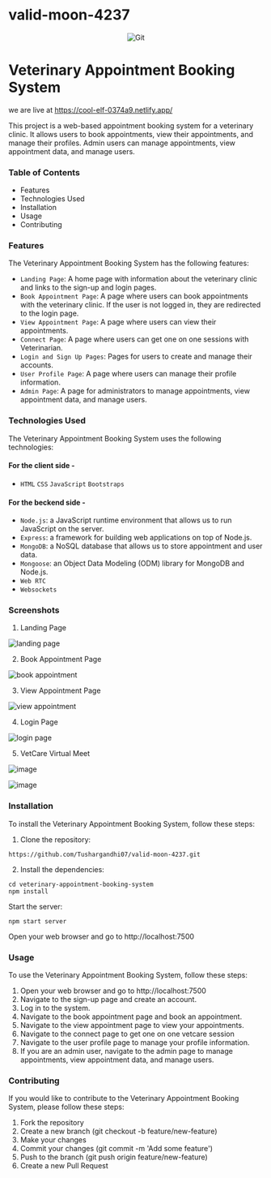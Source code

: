# valid-moon-4237

<div align="center">
  <img src="https://mdbootstrap.com/img/Photos/new-templates/animal-shelter/logo.png" alt="Git" />
</div>

# Veterinary Appointment Booking System
we are live at https://cool-elf-0374a9.netlify.app/

This project is a web-based appointment booking system for a veterinary clinic. It allows users to book appointments, view their appointments, and manage their profiles. Admin users can manage appointments, view appointment data, and manage users.

### Table of Contents
- Features
- Technologies Used
- Installation
- Usage
- Contributing

### Features
The Veterinary Appointment Booking System has the following features:

- `Landing Page`: A home page with information about the veterinary clinic and links to the sign-up and login pages.
- `Book Appointment Page`: A page where users can book appointments with the veterinary clinic. If the user is not logged in, they are redirected to the login page.
- `View Appointment Page`: A page where users can view their appointments.
- `Connect Page`: A page where users can get one on one sessions with Veterinarian.
- `Login and Sign Up Pages`: Pages for users to create and manage their accounts.
- `User Profile Page`: A page where users can manage their profile information.
- `Admin Page`: A page for administrators to manage appointments, view appointment data, and manage users.

### Technologies Used
The Veterinary Appointment Booking System uses the following technologies:

#### For the client side -
- `HTML` `CSS` `JavaScript` `Bootstraps`

#### For the beckend side -
- `Node.js`: a JavaScript runtime environment that allows us to run JavaScript on the server.
- `Express`: a framework for building web applications on top of Node.js.
- `MongoDB`: a NoSQL database that allows us to store appointment and user data.
- `Mongoose`: an Object Data Modeling (ODM) library for MongoDB and Node.js.
- `Web RTC`
- `Websockets`

### Screenshots

1. Landing Page

![landing page](https://user-images.githubusercontent.com/114161535/229288911-dff994bb-cf78-48cd-a451-ef6d691adf3b.png)

2. Book Appointment Page

![book appointment](https://user-images.githubusercontent.com/114161535/229288926-8396fa11-889b-4b68-9b47-f5ff45cefa46.png)

3. View Appointment Page

![view appointment](https://user-images.githubusercontent.com/114161535/229288939-923f07b7-58ee-4018-ade6-f9846e8d7658.png)

4. Login Page

![login page](https://user-images.githubusercontent.com/114161535/229288950-f027bad5-c64a-4e23-a1d8-38ba8b285ce6.png)

5. VetCare Virtual Meet

![image](https://user-images.githubusercontent.com/114161535/229353448-a7f3c37b-eeac-40ab-8527-cef4d08b686b.png)

![image](https://user-images.githubusercontent.com/114161535/229457696-d5f479ec-160c-4975-a16f-79eb4c883fee.png)



### Installation
To install the Veterinary Appointment Booking System, follow these steps:

1. Clone the repository:
```
https://github.com/Tushargandhi07/valid-moon-4237.git
```

2. Install the dependencies:
```
cd veterinary-appointment-booking-system
npm install
```

Start the server:
```
npm start server
```

Open your web browser and go to http://localhost:7500

### Usage
To use the Veterinary Appointment Booking System, follow these steps:

1. Open your web browser and go to http://localhost:7500
2. Navigate to the sign-up page and create an account.
3. Log in to the system.
4. Navigate to the book appointment page and book an appointment.
5. Navigate to the view appointment page to view your appointments.
6. Navigate to the connect page to get one on one vetcare session
7. Navigate to the user profile page to manage your profile information.
8. If you are an admin user, navigate to the admin page to manage appointments, view appointment data, and manage users.

### Contributing
If you would like to contribute to the Veterinary Appointment Booking System, please follow these steps:

1. Fork the repository
2. Create a new branch (git checkout -b feature/new-feature)
3. Make your changes
4. Commit your changes (git commit -m 'Add some feature')
5. Push to the branch (git push origin feature/new-feature)
6. Create a new Pull Request

